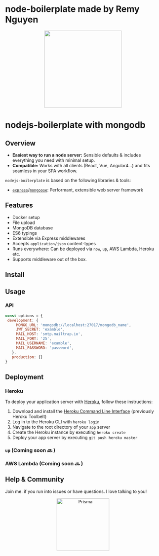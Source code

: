 # node-boilerplate made by Remy Nguyen
<p align="center"><img src="https://www.eddisrupt.com/img/nodejs.png" width="250" /></p>

# nodejs-boilerplate with mongodb

## Overview

* **Easiest way to run a node server:** Sensible defaults & includes everything you need with minimal setup.
* **Compatible:** Works with all clients (React, Vue, Angular4...) and fits seamless in your SPA workflow.

`nodejs-boilerplate` is based on the following libraries & tools:

* [`express`](https://github.com/expressjs/express)/[`mongoose`](http://mongoosejs.com): Performant, extensible web server framework

## Features

* Docker setup
* File upload
* MongoDB database
* ES6 typings
* Extensible via Express middlewares
* Accepts `application/json` content-types
* Runs everywhere: Can be deployed via `now`, `up`, AWS Lambda, Heroku etc.
* Supports middleware out of the box.

## Install

## Usage

### API

```js
const options = {
 development: {
     MONGO_URL: 'mongodb://localhost:27017/mongodb_name',
     JWT_SECRET: 'examble',
     MAIL_HOST: 'smtp.mailtrap.io',
     MAIL_PORT: '25',
     MAIL_USERNAME: 'examble',
     MAIL_PASSWORD: 'password',
   },
   production: {}
}

```

## Deployment

### Heroku

To deploy your application server with [Heroku](https://heroku.com), follow these instructions:

1.  Download and install the [Heroku Command Line Interface](https://devcenter.heroku.com/articles/heroku-cli#download-and-install) (previously Heroku Toolbelt)
2.  Log in to the Heroku CLI with `heroku login`
3.  Navigate to the root directory of your `app` server
4.  Create the Heroku instance by executing `heroku create`
5.  Deploy your app server by executing `git push heroku master`

### `up` (Coming soon 🔜 )

### AWS Lambda (Coming soon 🔜 )

## Help & Community

Join me. if you run into issues or have questions. I love talking to you!

<p align="center"><a href="https://oss.prisma.io"><img src="https://imgur.com/IMU2ERq.png" alt="Prisma" height="170px"></a></p>
